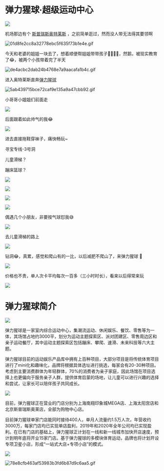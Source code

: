 # 弹力猩球·超级运动中心

![](https://fudongdong-statics.oss-cn-beijing.aliyuncs.com/images/20220212/2ed66c837cd841dca53c16e62c0ac2fc.png?x-oss-process=image/resize,w_800/quality,q_80)

机场那边有个 [斯普瑞斯奥特莱斯](https://www.gaode.com/place/B000A87IPS) ，之前简单逛过，然而没人带无法得其要领啊

![01d8fe2cc8a32778ebc5f635f73b1e4e.gif](https://fudongdong-statics.oss-cn-beijing.aliyuncs.com/images/20220212/03d5993fbf7d4d1496e5ba2d07d030f0.gif)

今天和老婆的姐姐一块去了，想着顺便帮姐姐带带孩子😶‍🌫️😶‍🌫️，然鹅，被现实教育了😂，被两个小孩带着完了半天

![de4acbc2dab24b4768e7a9aacafa1b4c.gif](https://fudongdong-statics.oss-cn-beijing.aliyuncs.com/images/20220212/4d13e0aea5114879bb35fc75d6bfb495.gif)

进入奥特莱斯直奔[弹力猩球](https://www.gaode.com/detail/B0H2O5EUV5?citycode=110000) 

![5ab439715bce72caf9e135a9a47cbb92.gif](https://fudongdong-statics.oss-cn-beijing.aliyuncs.com/images/20220212/7158467b890d4f2d9a7252844deadae0.gif)

小哥哥小姐姐们前面走

![](https://fudongdong-statics.oss-cn-beijing.aliyuncs.com/images/20220403/ea41e7254fa349cab72893d081908ab4.png?x-oss-process=image/resize,w_800/quality,q_80)

后面跟着如此帅气的我😂

![](https://fudongdong-statics.oss-cn-beijing.aliyuncs.com/images/20220403/e18d0f88923f41a084240a8502700e24.png?x-oss-process=image/resize,w_800/quality,q_80)


进去直接拖鞋穿袜子，痛快畅玩~


寻宝专线-3号洞
<VideoPlayer src="https://fudongdong-statics.oss-cn-beijing.aliyuncs.com/videos/%E7%88%AC%E5%87%BA%E5%B1%B1%E6%B4%9E.mp4" />

儿童滑梯？
<VideoPlayer src="https://fudongdong-statics.oss-cn-beijing.aliyuncs.com/videos/%E5%84%BF%E7%AB%A5%E6%BB%91%E6%A2%AF.mp4" />

蹦床篮球？
<VideoPlayer src="https://fudongdong-statics.oss-cn-beijing.aliyuncs.com/videos/%E7%AF%AE%E7%90%83.mp4" />

![](https://fudongdong-statics.oss-cn-beijing.aliyuncs.com/images/20220212/80b2b6e8a8f349eea84c48014b64f08e.png?x-oss-process=image/resize,w_800/quality,q_80)

![](https://fudongdong-statics.oss-cn-beijing.aliyuncs.com/images/20220212/e808f75f0c3d41af98bd251217728984.png?x-oss-process=image/resize,w_800/quality,q_80)

![](https://fudongdong-statics.oss-cn-beijing.aliyuncs.com/images/20220212/e1ee2b878939466ba92ea8e57c5c2c7c.png?x-oss-process=image/resize,w_800/quality,q_80)

![](https://fudongdong-statics.oss-cn-beijing.aliyuncs.com/images/20220212/a54a6f5a355248eba32fa3a6813e67d4.png?x-oss-process=image/resize,w_800/quality,q_80)

偶遇几个小朋友，非要按气球怼我😅

![](https://fudongdong-statics.oss-cn-beijing.aliyuncs.com/images/20220212/554691f2332649adb9c8b48cb25b22c7.png?x-oss-process=image/resize,w_800/quality,q_80)

去儿童滑梯的路上

![](https://fudongdong-statics.oss-cn-beijing.aliyuncs.com/images/20220212/4af73a2920f845e8913fb78699788ccd.png?x-oss-process=image/resize,w_800/quality,q_80)

钻洞😂，真累，感觉和爬山有的一比，以后减肥不爬山了，来弹力猩球 🌚

![](https://fudongdong-statics.oss-cn-beijing.aliyuncs.com/images/20220212/7f33e3b269a0414eafe2fa934f27e662.png?x-oss-process=image/resize,w_800/quality,q_80)

价格也不贵，单人次卡平均每次一百多（三小时时长），看来以后得常来玩

![](https://fudongdong-statics.oss-cn-beijing.aliyuncs.com/images/20220212/14b4fbf5a64c479eb012908b10849000.png?x-oss-process=image/resize,w_800/quality,q_80)


# 弹力猩球简介

![](https://fudongdong-statics.oss-cn-beijing.aliyuncs.com/images/20220212/ea9778210a7e4dde8c5cdd325a6a4dc2.png?x-oss-process=image/resize,w_800/quality,q_80)


弹力猩球是一家室内综合运动中心，集潮流运动、休闲娱乐、餐饮、零售等为一体，其场馆占地约3000平，划分为运动主题探索区、派对团建区、零售周边区和亲子运动餐厅，其中运动主题探索区包括蹦床、攀爬、速滑、未来科技等六大主题。

弹力猩球目前的运动娱乐产品库中拥有上百种项目，大部分项目是将传统体育项目进行了mini化和趣味化，品牌将根据具体选址进行挑选，每家会有20-30种项目。考虑到主要消费群体为年轻群体，70%的消费者为亲子家庭，因此场馆在项目选择上也更偏向于服务亲子人群，提供体育启蒙的场地，让儿童可以进行兴趣的选择和尝试，让家长可以陪伴孩子共同成长。

![](https://fudongdong-statics.oss-cn-beijing.aliyuncs.com/images/20220212/0d3286f1885147338e601e56810a71d4.png?x-oss-process=image/resize,w_800/quality,q_80)

目前，弹力猩球正在营业的门店分别为上海南翔印象城MEGA店、上海太阳宫店和北京斯普瑞斯奥莱店，全部为购物中心店。

目前弹力猩球单家门店能同时接待400人，单月人流量约1.5万人次，年营收约3000万，每家门店均已实现单店盈利，2019年和2020年全年公司均已实现盈利。在已有门店的基础上，弹力猩球正计划在一线和新一线城市加快开店速度，预计到明年底将开业15家门店。基于弹力猩球的多模块体育运动，品牌也将计划开设专项卫星小店，形成“一站式大店+专项小店”的模式。

![](https://fudongdong-statics.oss-cn-beijing.aliyuncs.com/images/20220212/2ff64d08f3fa49529487bc9257107156.png?x-oss-process=image/resize,w_800/quality,q_80)

![78e8cfb463af53983b3fd6b87d9c6aa5.gif](https://fudongdong-statics.oss-cn-beijing.aliyuncs.com/images/20220212/6c69eebcb02142528982f5757dc09938.gif)

